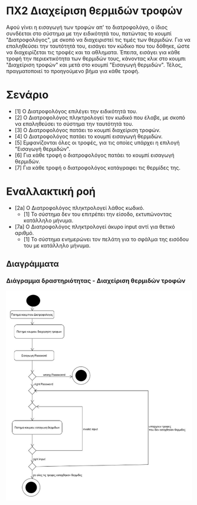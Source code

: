 # ΠΧ2 Διαχείριση θερμιδών τροφών
Αφού γίνει η εισαγωγή των τροφών απ' το διατροφολόγο, ο ίδιος συνδέεται στο σύστημα με την ειδικότητά του, πατώντας το κουμπί "Διατροφολόγος", με σκοπό να διαχειριστεί τις τιμές των θερμιδών. Για να επαληθεύσει την ταυτότητά του, εισάγει τον κώδικο που του δόθηκε, ώστε να διαχειρίζεται τις τροφές και τα αθληματα. Έπειτα, εισάγει για κάθε τροφή την περιεκτικότητα των θερμιδών τους, κάνοντας κλικ στο κουμπι "Διαχείριση τροφών" και μετά στο κουμπί "Εισαγωγή θερμιδών". Τέλος, πραγματοποιεί το προηγούμενο βήμα για κάθε τροφή.

# Σενάριο
* [1] Ο Διατροφολόγος επιλέγει την ειδικότητά του.
* [2] Ο Διατροφολόγος πληκτρολογεί τον κωδικό που έλαβε, με σκοπό να επαληθεύσει το σύστημα την ταυτότητά του.
* [3] Ο Διατροφολόγος πατάει το κουμπί διαχείριση τροφών.
* [4] O Διατροφολόγος πατάει το κουμπί εισαγωγή θερμιδών.
* [5] Εμφανίζονται όλες οι τροφές, για τις οποίες υπάρχει η επιλογή "Εισαγωγή θερμιδών".
* [6] Για κάθε τροφή ο διατροφολόγος πατάει το κουμπί εισαγωγή θερμιδών.
* [7] Για κάθε τροφή ο διατροφολόγος κατάγραφει τις θερμίδες της.

# Εναλλακτική ροή
* [2a] O Διατροφολόγος πληκτρολογεί λάθος κωδικό.
  * [1] Το σύστημα δεν του επιτρέπει την είσοδο, εκτυπώνοντας κατάλληλο μήνυμα.
* [7a] O Διατροφολόγος πληκτρολογεί άκυρο input αντί για θετικό αριθμό.
  * [1] To σύστημα ενημερώνει τον πελάτη για το σφάλμα της εισόδου του με κατάλληλο μήνυμα.
  
## Διαγράμματα
  
### Διάγραμμα δραστηριότητας - Διαχείριση θερμιδών τροφών
![Διάγραμμα δραστηριότητα - Άνοιγμα Λογαριασμού](Diagrams/activity-calories-food-administration.jpg)

